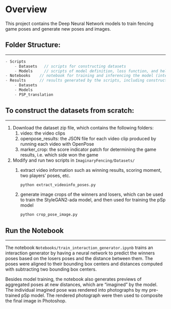 # Overview

This project contains the Deep Neural Network models to train fencing game poses and generate new poses and images.

## Folder Structure:

---

```java
- Scripts
	- Datasets   // scripts for constructing datasets
	- Models     // scripts of model definition, loss function, and helper functions
- Notebooks    // notebook for training and inferencing the model (interaction generator
- Results      // results generated by the scripts, including constructed datasets, trained models, and image translation input outpu
	- Datasets
	- Models
	- PSP_translation
```

## To construct the datasets from scratch:

---

1. Download the dataset zip file, which contains the following folders:
    1. video: the video clips
    2. openpose_results: the JSON file for each video clip produced by running each video with OpenPose
    3. marker_crop: the score indicator patch for determining the game results, i.e. which side won the game
2. Modify and run two scripts in `ImaginaryFencing/Datasets/` 
    1. extract video information such as winning results, scoring moment, two players’ poses, etc.
        
        ```bash
        python extract_videoinfo_poses.py
        ```
        
    2. generate image crops of the winners and losers, which can be used to train the StyleGAN2-ada model, and then used for training the pSp model
        
        ```bash
        python crop_pose_image.py
        ```
        

## Run the Notebook

---

The notebook `Notebooks/train_interaction_generator.ipynb` trains an interaction generator by having a neural network to predict the winners poses based on the losers poses and the distance between them. The poses were aligned to their bounding box centers and distances computed with subtracting two bounding box centers.

Besides model training, the notebook also generates previews of aggregated poses at new distances, which are “imagined” by the model. The individual imagined pose was rendered into photographs by my pre-trained pSp model. The rendered photograph were then used to composite the final image in Photoshop.
